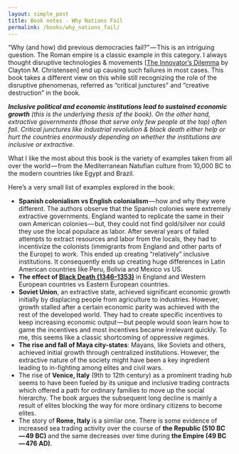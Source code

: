 ```yaml
---
layout: simple_post
title: Book notes - Why Nations Fail
permalink: /books/why_nations_fail/
---
```


“Why (and how) did previous democracies fail?” — This is an intriguing question. The Roman empire is a classic example in this category. I always thought disruptive technologies & movements [[The Innovator’s Dilemma](https://en.wikipedia.org/wiki/The_Innovator%27s_Dilemma) by Clayton M. Christensen] end up causing such failures in most cases. This book takes a different view on this while still recognizing the role of the disruptive phenomenas, referred as “critical junctures” and “creative destruction” in the book.

_**Inclusive political and economic institutions lead to sustained economic growth** (this is the underlying thesis of the book). On the other hand, extractive governments (those that serve only few people at the top) often fail. Critical junctures like industrial revolution & black death either help or hurt the countries enormously depending on whether the institutions are inclusive or extractive._

What I like the most about this book is the variety of examples taken from all over the world — from the Mediterranean Natufian culture from 10,000 BC to the modern countries like Egypt and Brazil.

Here’s a very small list of examples explored in the book:
* **Spanish colonialism vs English colonialism** — how and why they were different. The authors observe that the Spanish colonies were extremely extractive governments. England wanted to replicate the same in their own American colonies — but, they could not find gold/silver nor could they use the local populace as labor. After several years of failed attempts to extract resources and labor from the locals, they had to incentivize the colonists (immigrants from England and other parts of the Europe) to work. This ended up creating “relatively” inclusive institutions. It consequently ends up creating huge differences in Latin American countries like Peru, Bolivia and Mexico vs US.
* **The effect of [Black Death (1346–1353)](https://en.wikipedia.org/wiki/Black_Death)** in England and Western European countries vs Eastern European countries.
* **Soviet Union**, an extractive state, achieved significant economic growth initially by displacing people from agriculture to industries. However, growth stalled after a certain economic parity was achieved with the rest of the developed world. They had to create specific incentives to keep increasing economic output — but people would soon learn how to game the incentives and most incentives became irrelevant quickly. To me, this seems like a classic shortcoming of oppressive regimes.
* **The rise and fall of Maya city-states**: Mayans, like Soviets and others, achieved initial growth through centralized institutions. However, the extractive nature of the society might have been a key ingredient leading to in-fighting among elites and civil wars.
* The rise of **Venice, Italy** (9th to 12th century) as a prominent trading hub seems to have been fueled by its unique and inclusive trading contracts which offered a path for ordinary families to move up the social hierarchy. The book argues the subsequent long decline is mainly a result of elites blocking the way for more ordinary citizens to become elites.
* The story of **Rome, Italy** is a similar one. There is some evidence of increased sea trading activity over the course of **the Republic (510 BC — 49 BC)** and the same decreases over time during **the Empire (49 BC — 476 AD)**.
